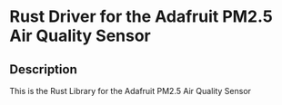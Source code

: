 # Rust Driver for the Adafruit PM2.5 Air Quality Sensor

## Description

This is the Rust Library for the Adafruit PM2.5 Air Quality Sensor
